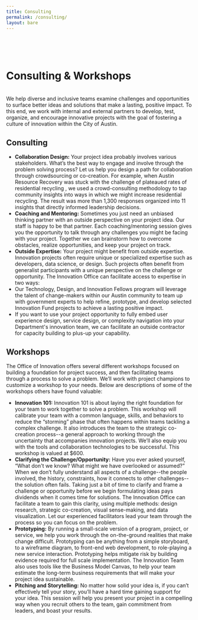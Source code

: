 ```yaml
---
title: Consulting
permalink: /consulting/
layout: bare
---
```


<h1 style="padding-top: 64px; padding-bottom: 18px;"> Consulting &amp; Workshops</h1>

We help diverse and inclusive teams examine challenges and opportunities to surface better ideas and solutions that make a lasting, positive impact. To this end, we work with internal and external partners to develop, test, organize, and encourage innovative projects with the goal of fostering a culture of innovation within the City of Austin.

## Consulting
- **Collaboration Design:** Your project idea probably involves various stakeholders. What’s the best way to engage and involve through the problem solving process? Let us help you design a path for collaboration through crowdsourcing or co-creation. For example, when Austin Resource Recovery was stuck with the challenge of plateaued rates of residential recycling , we used a crowd-consulting methodology to tap community insights into ways in which we might increase residential recycling. The result was more than 1,300 responses organized into 11 insights that directly informed leadership decisions.
- **Coaching and Mentoring:** Sometimes you just need an unbiased thinking partner with an outside perspective on your project idea. Our staff is happy to be that partner. Each coaching/mentoring session gives you the opportunity to talk through any challenges you might be facing with your project. Together we can brainstorm how to overcome obstacles, realize opportunities, and keep your project on track.
- **Outside Expertise:** Your project might benefit from outside expertise. Innovation projects often require unique or specialized expertise such as developers, data science, or design. Such projects often benefit from generalist participants with a unique perspective on the challenge or opportunity. The Innovation Office can facilitate access to expertise in two ways:
 - Our Technology, Design, and Innovation Fellows program will leverage the talent of change-makers within our Austin community to team up with government experts to help refine, prototype, and develop selected Innovation Fund projects to achieve a lasting positive impact.
 - If you want to use your project opportunity to fully embed user experience design, service design, or complexity navigation into your Department's innovation team, we can facilitate an outside contractor for capacity building to plus-up your capability.


## Workshops
The Office of Innovation offers several different workshops focused on building a foundation for project success, and then facilitating teams through a process to solve a problem. We’ll work with project champions to customize a workshop to your needs. Below are descriptions of some of the workshops others have found valuable:

- **Innovation 101:** Innovation 101 is about laying the right foundation for your team to work together to solve a problem. This workshop will calibrate your team with a common language, skills, and behaviors to reduce the “storming” phase that often happens within teams tackling a complex challenge. It also introduces the team to the strategic co-creation process--a general approach to working through the uncertainty that accompanies innovation projects. We’ll also equip you with the tools and collaboration technologies to be successful. This workshop is valued at $600.
- **Clarifying the Challenge/Opportunity:** Have you ever asked yourself, “What don't we know? What might we have overlooked or assumed?” When we don’t fully understand all aspects of a challenge--the people involved, the history, constraints, how it connects to other challenges--the solution often fails. Taking just a bit of time to clarify and frame a challenge or opportunity before we begin formulating ideas pays dividends when it comes time for solutions. The Innovation Office can facilitate a team to gain this clarity, using multiple methods: design research, strategic co-creation, visual sense-making, and data visualization. Let our experienced facilitators lead your team through the process so you can focus on the problem.
- **Prototyping:** By running a small-scale version of a program, project, or service, we help you work through the on-the-ground realities that make change difficult. Prototyping can be anything from a simple storyboard, to a wireframe diagram, to front-end web development, to role-playing a new service interaction. Prototyping helps mitigate risk by building evidence required for full scale implementation. The Innovation Team also uses tools like the Business Model Canvas, to help your team estimate the long-term business requirements that will make your project idea sustainable.
- **Pitching and Storytelling:** No matter how solid your idea is, if you can’t effectively tell your story, you’ll have a hard time gaining support for your idea. This session will help you present your project in a compelling way when you recruit others to the team, gain commitment from leaders, and boast your results.

